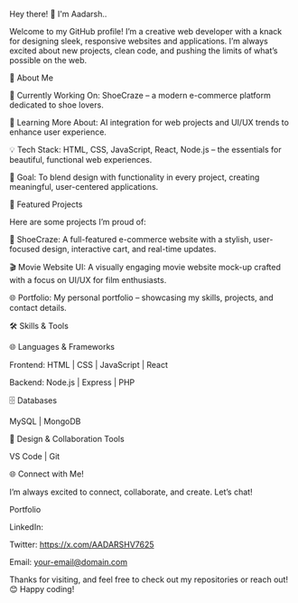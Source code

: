 Hey there! 👋 I'm Aadarsh..

Welcome to my GitHub profile! I’m a creative web developer with a knack for designing sleek, responsive websites and applications. I’m always excited about new projects, clean code, and pushing the limits of what’s possible on the web.

🎨 About Me

🚀 Currently Working On: ShoeCraze – a modern e-commerce platform dedicated to shoe lovers.

🌱 Learning More About: AI integration for web projects and UI/UX trends to enhance user experience.

💡 Tech Stack: HTML, CSS, JavaScript, React, Node.js – the essentials for beautiful, functional web experiences.

🎯 Goal: To blend design with functionality in every project, creating meaningful, user-centered applications.



💼 Featured Projects

Here are some projects I’m proud of:

🌟 ShoeCraze: A full-featured e-commerce website with a stylish, user-focused design, interactive cart, and real-time updates.

🎬 Movie Website UI: A visually engaging movie website mock-up crafted with a focus on UI/UX for film enthusiasts.

🌐 Portfolio: My personal portfolio – showcasing my skills, projects, and contact details.

🛠️ Skills & Tools

🌐 Languages & Frameworks

Frontend: HTML | CSS | JavaScript | React

Backend: Node.js | Express | PHP

🗄️ Databases

MySQL | MongoDB

🎨 Design & Collaboration Tools

VS Code | Git



🌐 Connect with Me!

I’m always excited to connect, collaborate, and create. Let’s chat!

Portfolio

LinkedIn: 

Twitter: https://x.com/AADARSHV7625

Email: your-email@domain.com

Thanks for visiting, and feel free to check out my repositories or reach out! 😊 Happy coding!
